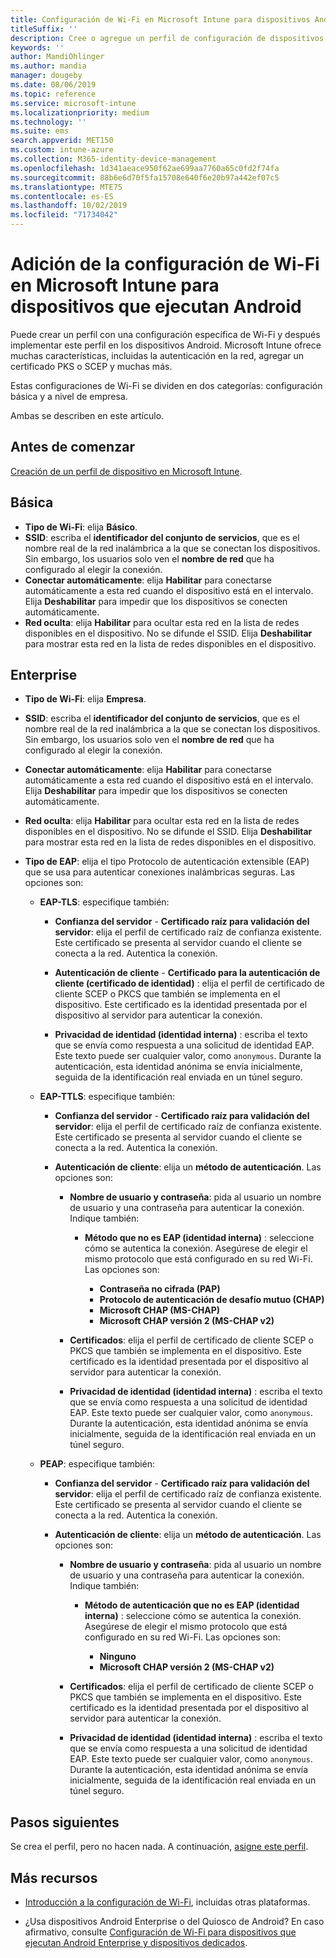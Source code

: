 ```yaml
---
title: Configuración de Wi-Fi en Microsoft Intune para dispositivos Android - Azure | Microsoft Docs
titleSuffix: ''
description: Cree o agregue un perfil de configuración de dispositivos Wi-Fi para Android. Vea las diferentes configuraciones, como la adición de certificados, la elección de un tipo EAP y la selección de un método de autenticación en Microsoft Intune.
keywords: ''
author: MandiOhlinger
ms.author: mandia
manager: dougeby
ms.date: 08/06/2019
ms.topic: reference
ms.service: microsoft-intune
ms.localizationpriority: medium
ms.technology: ''
ms.suite: ems
search.appverid: MET150
ms.custom: intune-azure
ms.collection: M365-identity-device-management
ms.openlocfilehash: 1d341aeace950f62ae699aa7760a65c0fd2f74fa
ms.sourcegitcommit: 88b6e6d70f5fa15708e640f6e20b97a442ef07c5
ms.translationtype: MTE75
ms.contentlocale: es-ES
ms.lasthandoff: 10/02/2019
ms.locfileid: "71734042"
---
```

# <a name="add-wi-fi-settings-for-devices-running-android-in-microsoft-intune"></a>Adición de la configuración de Wi-Fi en Microsoft Intune para dispositivos que ejecutan Android

Puede crear un perfil con una configuración específica de Wi-Fi y después implementar este perfil en los dispositivos Android. Microsoft Intune ofrece muchas características, incluidas la autenticación en la red, agregar un certificado PKS o SCEP y muchas más.

Estas configuraciones de Wi-Fi se dividen en dos categorías: configuración básica y a nivel de empresa.

Ambas se describen en este artículo.

## <a name="before-you-begin"></a>Antes de comenzar

[Creación de un perfil de dispositivo en Microsoft Intune](device-profile-create.md).

## <a name="basic"></a>Básica

- **Tipo de Wi-Fi**: elija **Básico**.
- **SSID**: escriba el **identificador del conjunto de servicios**, que es el nombre real de la red inalámbrica a la que se conectan los dispositivos. Sin embargo, los usuarios solo ven el **nombre de red** que ha configurado al elegir la conexión.
- **Conectar automáticamente**: elija **Habilitar** para conectarse automáticamente a esta red cuando el dispositivo está en el intervalo. Elija **Deshabilitar** para impedir que los dispositivos se conecten automáticamente.
- **Red oculta**: elija **Habilitar** para ocultar esta red en la lista de redes disponibles en el dispositivo. No se difunde el SSID. Elija **Deshabilitar** para mostrar esta red en la lista de redes disponibles en el dispositivo.

## <a name="enterprise"></a>Enterprise

- **Tipo de Wi-Fi**: elija **Empresa**.
- **SSID**: escriba el **identificador del conjunto de servicios**, que es el nombre real de la red inalámbrica a la que se conectan los dispositivos. Sin embargo, los usuarios solo ven el **nombre de red** que ha configurado al elegir la conexión.
- **Conectar automáticamente**: elija **Habilitar** para conectarse automáticamente a esta red cuando el dispositivo está en el intervalo. Elija **Deshabilitar** para impedir que los dispositivos se conecten automáticamente.
- **Red oculta**: elija **Habilitar** para ocultar esta red en la lista de redes disponibles en el dispositivo. No se difunde el SSID. Elija **Deshabilitar** para mostrar esta red en la lista de redes disponibles en el dispositivo.
- **Tipo de EAP**: elija el tipo Protocolo de autenticación extensible (EAP) que se usa para autenticar conexiones inalámbricas seguras. Las opciones son: 

  - **EAP-TLS**: especifique también:

    - **Confianza del servidor** - **Certificado raíz para validación del servidor**: elija el perfil de certificado raíz de confianza existente. Este certificado se presenta al servidor cuando el cliente se conecta a la red. Autentica la conexión.

    - **Autenticación de cliente** - **Certificado para la autenticación de cliente (certificado de identidad)** : elija el perfil de certificado de cliente SCEP o PKCS que también se implementa en el dispositivo. Este certificado es la identidad presentada por el dispositivo al servidor para autenticar la conexión.

    - **Privacidad de identidad (identidad interna)** : escriba el texto que se envía como respuesta a una solicitud de identidad EAP. Este texto puede ser cualquier valor, como `anonymous`. Durante la autenticación, esta identidad anónima se envía inicialmente, seguida de la identificación real enviada en un túnel seguro.

  - **EAP-TTLS**: especifique también:

    - **Confianza del servidor** - **Certificado raíz para validación del servidor**: elija el perfil de certificado raíz de confianza existente. Este certificado se presenta al servidor cuando el cliente se conecta a la red. Autentica la conexión.

    - **Autenticación de cliente**: elija un **método de autenticación**. Las opciones son:

      - **Nombre de usuario y contraseña**: pida al usuario un nombre de usuario y una contraseña para autenticar la conexión. Indique también:
        - **Método que no es EAP (identidad interna)** : seleccione cómo se autentica la conexión. Asegúrese de elegir el mismo protocolo que está configurado en su red Wi-Fi. Las opciones son:

          - **Contraseña no cifrada (PAP)**
          - **Protocolo de autenticación de desafío mutuo (CHAP)**
          - **Microsoft CHAP (MS-CHAP)**
          - **Microsoft CHAP versión 2 (MS-CHAP v2)**

      - **Certificados**: elija el perfil de certificado de cliente SCEP o PKCS que también se implementa en el dispositivo. Este certificado es la identidad presentada por el dispositivo al servidor para autenticar la conexión.

      - **Privacidad de identidad (identidad interna)** : escriba el texto que se envía como respuesta a una solicitud de identidad EAP. Este texto puede ser cualquier valor, como `anonymous`. Durante la autenticación, esta identidad anónima se envía inicialmente, seguida de la identificación real enviada en un túnel seguro.

  - **PEAP**: especifique también:

    - **Confianza del servidor** - **Certificado raíz para validación del servidor**: elija el perfil de certificado raíz de confianza existente. Este certificado se presenta al servidor cuando el cliente se conecta a la red. Autentica la conexión.

    - **Autenticación de cliente**: elija un **método de autenticación**. Las opciones son:

      - **Nombre de usuario y contraseña**: pida al usuario un nombre de usuario y una contraseña para autenticar la conexión. Indique también:
        - **Método de autenticación que no es EAP (identidad interna)** : seleccione cómo se autentica la conexión. Asegúrese de elegir el mismo protocolo que está configurado en su red Wi-Fi. Las opciones son:

          - **Ninguno**
          - **Microsoft CHAP versión 2 (MS-CHAP v2)**

      - **Certificados**: elija el perfil de certificado de cliente SCEP o PKCS que también se implementa en el dispositivo. Este certificado es la identidad presentada por el dispositivo al servidor para autenticar la conexión.

      - **Privacidad de identidad (identidad interna)** : escriba el texto que se envía como respuesta a una solicitud de identidad EAP. Este texto puede ser cualquier valor, como `anonymous`. Durante la autenticación, esta identidad anónima se envía inicialmente, seguida de la identificación real enviada en un túnel seguro.

## <a name="next-steps"></a>Pasos siguientes

Se crea el perfil, pero no hacen nada. A continuación, [asigne este perfil](device-profile-assign.md).

## <a name="more-resources"></a>Más recursos

- [Introducción a la configuración de Wi-Fi](wi-fi-settings-configure.md), incluidas otras plataformas.

- ¿Usa dispositivos Android Enterprise o del Quiosco de Android? En caso afirmativo, consulte [Configuración de Wi-Fi para dispositivos que ejecutan Android Enterprise y dispositivos dedicados](wi-fi-settings-android-enterprise.md).
